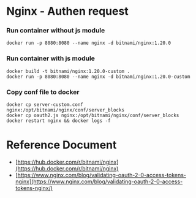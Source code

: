# Nginx - Authen request

### Run container without js module
```shell
docker run -p 8080:8080 --name nginx -d bitnami/nginx:1.20.0
```

### Run container with js module
```shell
docker build -t bitnami/nginx:1.20.0-custom .
docker run -p 8080:8080 --name nginx -d bitnami/nginx:1.20.0-custom
```

### Copy conf file to docker
```shell
docker cp server-custom.conf nginx:/opt/bitnami/nginx/conf/server_blocks
docker cp oauth2.js nginx:/opt/bitnami/nginx/conf/server_blocks
docker restart nginx && docker logs -f
```

# Reference Document
-   [https://hub.docker.com/r/bitnami/nginx](https://hub.docker.com/r/bitnami/nginx)
-   [https://www.nginx.com/blog/validating-oauth-2-0-access-tokens-nginx](https://www.nginx.com/blog/validating-oauth-2-0-access-tokens-nginx/)